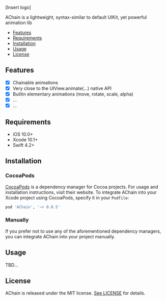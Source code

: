 [Insert logo]

AChain is a lightweight, syntax-similar to default UIKit, yet powerful animation lib

- [Features](#features)
- [Requirements](#requirements)
- [Installation](#installation)
- [Usage](#usage)
- [License](#license)

## Features

- [x] Chainable animations
- [x] Very close to the UIView.animate(...) native API
- [x] Builtin elementary animations (move, rotate, scale, alpha)
- [x] ...
- [x] ...

## Requirements

- iOS 10.0+
- Xcode 10.1+
- Swift 4.2+

## Installation

### CocoaPods

[CocoaPods](https://cocoapods.org) is a dependency manager for Cocoa projects. For usage and installation instructions, visit their website. To integrate AChain into your Xcode project using CocoaPods, specify it in your `Podfile`:

```ruby
pod 'AChain', '~> 0.0.5'
```

### Manually

If you prefer not to use any of the aforementioned dependency managers, you can integrate AChain into your project manually.

## Usage

TBD...

## License

AChain is released under the MIT license. [See LICENSE](https://github.com/macistador/achain/blob/master/LICENSE) for details.

